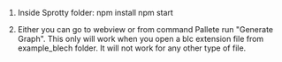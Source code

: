 1. Inside Sprotty folder: 
npm install
npm start

2. Either you can go to webview or from command Pallete run "Generate Graph". This only will work when you open a blc extension file from example_blech folder. It will not work for any other type of file.


